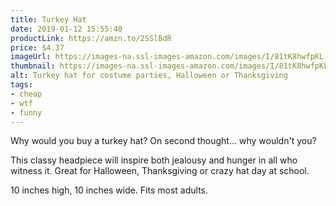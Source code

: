 ```yaml
---
title: Turkey Hat
date: 2019-01-12 15:55:40
productLink: https://amzn.to/2SSlBdR
price: $4.37
imageUrl: https://images-na.ssl-images-amazon.com/images/I/81tK8hwfpKL._UY879_.jpg
thumbnail: https://images-na.ssl-images-amazon.com/images/I/81tK8hwfpKL._SR600,315_.jpg
alt: Turkey hat for costume parties, Halloween or Thanksgiving
tags:
- cheap
- wtf
- funny
---
```


Why would you buy a turkey hat? On second thought... why wouldn't you?

This classy headpiece will inspire both jealousy and hunger in all who witness it. Great for Halloween, Thanksgiving or crazy hat day at school.

10 inches high, 10 inches wide. Fits most adults.